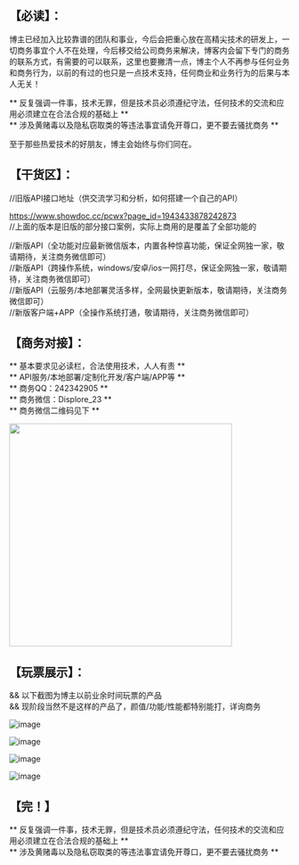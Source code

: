 【必读】：  
--------
博主已经加入比较靠谱的团队和事业，今后会把重心放在高精尖技术的研发上，一切商务事宜个人不在处理，今后移交给公司商务来解决，博客内会留下专门的商务的联系方式，有需要的可以联系，这里也要撇清一点，博主个人不再参与任何业务和商务行为，以前的有过的也只是一点技术支持，任何商业和业务行为的后果与本人无关！  

** 反复强调一件事，技术无罪，但是技术员必须遵纪守法，任何技术的交流和应用必须建立在合法合规的基础上 **      
** 涉及黄赌毒以及隐私窃取类的等违法事宜请免开尊口，更不要去骚扰商务 **    

至于那些热爱技术的好朋友，博主会始终与你们同在。        
           

【干货区】：
---------
//旧版API接口地址（供交流学习和分析，如何搭建一个自己的API）   

https://www.showdoc.cc/pcwx?page_id=1943433878242873    
//上面的版本是旧版的部分接口案例，实际上商用的是覆盖了全部功能的   

//新版API（全功能对应最新微信版本，内置各种惊喜功能，保证全网独一家，敬请期待，关注商务微信即可）     
//新版API（跨操作系统，windows/安卓/ios一网打尽，保证全网独一家，敬请期待，关注商务微信即可）     
//新版API（云服务/本地部署灵活多样，全网最快更新版本，敬请期待，关注商务微信即可）    
//新版客户端+APP（全操作系统打通，敬请期待，关注商务微信即可）  


【商务对接】：
------------
** 基本要求见必读栏，合法使用技术，人人有责 **  
** API服务/本地部署/定制化开发/客户端/APP等 **  
** 商务QQ：242342905 **  
** 商务微信：Displore_23 **  
** 商务微信二维码见下 **  

<img src="https://github.com/hedada-hc/pc_wechat_hook/blob/master/20190913112013.jpg" width="400">


【玩票展示】：
-------------
&& 以下截图为博主以前业余时间玩票的产品  
&& 现阶段当然不是这样的产品了，颜值/功能/性能都特别能打，详询商务  

![image](https://github.com/hedada-hc/pc_wechat_hook/blob/master/%E9%83%A8%E5%88%86%E6%95%88%E6%9E%9C%E5%9B%BE4.png)

![image](https://github.com/hedada-hc/pc_wechat_hook/blob/master/%E9%83%A8%E5%88%86%E6%95%88%E6%9E%9C%E5%9B%BE1.gif)
 
![image](https://github.com/hedada-hc/pc_wechat_hook/blob/master/%E9%83%A8%E5%88%86%E6%95%88%E6%9E%9C%E5%9B%BE2.gif)
  
![image](https://github.com/hedada-hc/pc_wechat_hook/blob/master/%E9%83%A8%E5%88%86%E6%95%88%E6%9E%9C%E5%9B%BE3.gif)


【完！】
-------------
** 反复强调一件事，技术无罪，但是技术员必须遵纪守法，任何技术的交流和应用必须建立在合法合规的基础上 **      
** 涉及黄赌毒以及隐私窃取类的等违法事宜请免开尊口，更不要去骚扰商务 **    
